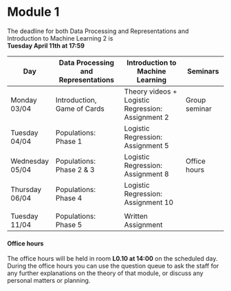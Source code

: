 
# Module 1

The deadline for both Data Processing and Representations and Introduction to Machine Learning 2 is<br>**Tuesday April 11th at 17:59**

| Day                | Data Processing<br>and Representations | Introduction to<br>Machine Learning | Seminars          |
| ------------------ | ---------------------------- | ----------------------------------- | --------------------------- |
| Monday<br>03/04    | Introduction, Game of Cards  | Theory videos +<br>Logistic Regression: Assignment 2 | Group seminar|
| Tuesday<br>04/04   | Populations: Phase 1         | Logistic Regression: Assignment 5   |                             |
| Wednesday<br>05/04 | Populations: Phase 2 & 3     | Logistic Regression: Assignment 8   | Office hours                |
| Thursday<br>06/04  | Populations: Phase 4         | Logistic Regression: Assignment 10  |                             |
|                    |                              |                                     |                             |
| Tuesday<br>11/04   | Populations: Phase 5         | Written Assignment                  |                             |



#### Office hours

The office hours will be held in room **L0.10 at 14:00** on the scheduled day. During the office hours you can use the question queue to ask the staff for any further explanations on the theory of that module, or discuss any personal matters or planning.

